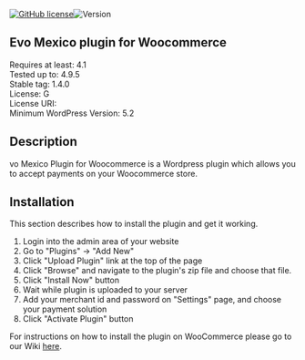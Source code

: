 [![GitHub license](https://img.shields.io/github/license/EVO-Mexico/Woocommerce_plugin)](https://github.com/EVO-Mexico/Woocommerce_plugin/blob/master/LICENSE)![Version](https://img.shields.io/badge/version-1.1.0-informational)

## Evo Mexico plugin for Woocommerce 
Requires at least: 4.1  
Tested up to: 4.9.5  
Stable tag: 1.4.0  
License: G  
License URI:    
Minimum WordPress Version: 5.2

## Description 

vo Mexico Plugin for Woocommerce is a Wordpress plugin which allows you to accept payments on your Woocommerce store.

## Installation 

This section describes how to install the plugin and get it working.

1. Login into the admin area of your website
2. Go to "Plugins" -> "Add New"
3. Click "Upload Plugin" link at the top of the page
4. Click "Browse" and navigate to the plugin's zip file and choose that file.
5. Click "Install Now" button
6. Wait while plugin is uploaded to your server
7. Add your merchant id and password on "Settings" page, and choose your payment solution
8. Click "Activate Plugin" button

For instructions on how to install the plugin on WooCommerce please go to our Wiki [here](https://github.com/EVO-Mexico/Woocommerce_plugin/wiki/Editing-Installation-of-EVO-Payments-Plugin-for-WooCommerce).
